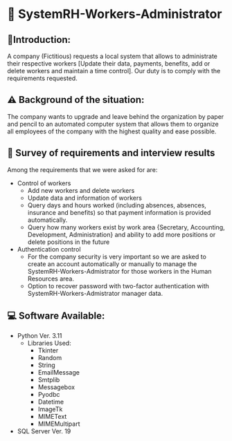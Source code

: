 # 💼 SystemRH-Workers-Administrator
## 💬Introduction:
A company (Fictitious) requests a local system that allows to administrate their respective workers [Update their data, payments, benefits, add or delete workers and maintain a time control]. Our duty is to comply with the requirements requested.
## ⚠️ Background of the situation:
The company wants to upgrade and leave behind the organization by paper and pencil to an automated computer system that allows them to organize all employees of the company with the highest quality and ease possible.
## 📝 Survey of requirements and interview results
Among the requirements that we were asked for are:
- Control of workers
  - Add new workers and delete workers
  - Update data and information of workers
  - Query days and hours worked (including absences, absences, insurance and benefits) so that payment information is provided automatically. 
  - Query how many workers exist by work area {Secretary, Accounting, Development, Administration} and ability to add more positions or delete positions in the future
- Authentication control
  - For the company security is very important so we are asked to create an account automatically or manually to manage the SystemRH-Workers-Admistrator for those workers in the Human Resources area.
  - Option to recover password with two-factor authentication with SystemRH-Workers-Admistrator manager data.
## 💻 Software Available:
- Python Ver. 3.11
  - Libraries Used:
    - Tkinter
    - Random
    - String
    - EmailMessage
    - Smtplib
    - Messagebox
    - Pyodbc
    - Datetime
    - ImageTk
    - MIMEText
    - MIMEMultipart
- SQL Server Ver. 19
